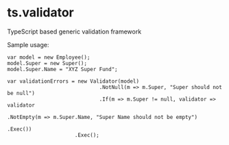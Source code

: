 # ts.validator

TypeScript based generic validation framework

Sample usage:

    var model = new Employee();
    model.Super = new Super();
    model.Super.Name = "XYZ Super Fund";

    var validationErrors = new Validator(model)
                                  .NotNull(m => m.Super, "Super should not be null")
                                  .If(m => m.Super != null, validator => validator
                                                                                 .NotEmpty(m => m.Super.Name, "Super Name should not be empty")
                                                                        .Exec())
                          .Exec();